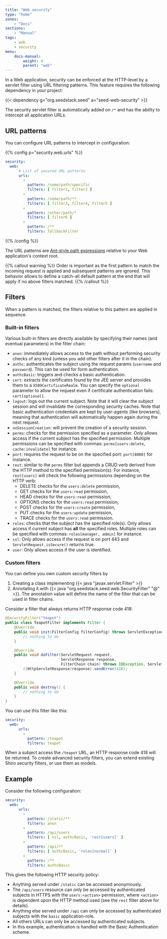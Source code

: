 ```yaml
---
title: "Web security"
type: "home"
zones:
    - "Docs"
sections:
    - "Manual"    
tags:
    - web
    - security
menu:
    docs-manual:
        weight: 4
        parent: "web"
---
```


In a Web application, security can be enforced at the HTTP-level by a servlet filter using URL filtering patterns. 
This feature requires the following dependency in your project:

{{< dependency g="org.seedstack.seed" a="seed-web-security" >}}

The security servlet filter is automatically added on `/*` and has the ability to intercept all application URLs.

## URL patterns

You can configure URL patterns to intercept in configuration:

{{% config p="security.web.urls" %}}
```yaml
security:
  web:
      # List of secured URL patterns
      urls:
        -
          pattern: /some/path/specific
          filters: [ filter1, filter2 ]
        -
          pattern: /some/path/**
          filters: [ filter3, filter4, filter5 ]
        -
          pattern: /other/path/*
          filters: [ filter6 ]
        -
          pattern: /**
          filters: fallbackFilter
```
{{% /config %}}  
    
The URL patterns are [Ant-style path expressions](https://ant.apache.org/manual/dirtasks.html#patterns) relative to your 
Web application's context root.

{{% callout warning %}}
Order is important as the first pattern to match the incoming request is applied and subsequent patterns are ignored. 
This behavior allows to define a catch-all default pattern at the end that will apply if no above filters matched. 
{{% /callout %}}

## Filters 

When a pattern is matched, the filters relative to this pattern are applied in sequence.

### Built-in filters

Various built-in filters are directly available by specifying their names (and eventual parameters) in the filter chain:

* `anon`: immediately allows access to the path without performing security checks of any kind (unless you add other 
filters after it in the chain).
* `authc`: authenticates the subject using the request params (`username` and `password`). This can be used for form 
authentication.
* `authcBasic`: triggers and checks a basic authentication.
* `cert`: extracts the certificates found by the JEE server and provides them to a `X509CertificateRealm`. You can specify 
the `optional` parameter to allow the request even if certificate authentication fails: `cert[optional]`.
* `logout`: logs out the current subject. Note that it will clear the subject session and will invalidate the corresponding 
security caches. Note that basic authentication credentials are kept by user-agents (like browsers), meaning that 
authentication will automatically happen again during the next request.
* `noSessionCreation`: will prevent the creation of a security session.
* `perms`: checks for the permission specified as a parameter. Only allows access if the current subject has the
specified permission. Multiple permissions can be specified with commas: `perms[users:delete, cache:invalidate]` for 
instance.
* `port`: requires the request to be on the specified port: `port[8080]` for instance.
* `rest`: similar to the `perms` filter but appends a CRUD verb derived from the HTTP method to the specified permission(s). 
For instance, `rest[users]` will check the following permissions depending on the HTTP verb:
    * DELETE checks for the `users:delete` permission,
    * GET checks for the `users:read` permission,
    * HEAD checks for the `users:read` permission,
    * OPTIONS checks for the `users:read` permission,
    * POST checks for the `users:create` permission,
    * PUT checks for the `users:update` permission,
    * TRACE checks for the `users:read` permission.
*  `roles`: checks that the subject has the specified role(s). Only allows access if current subject has **all** the 
specified roles. Multiple roles can be specified with commas: `roles[manager, admin]` for instance.
*  `ssl`: Only allows access if the request is on port 443 and `ServletRequest.isSecure()` returns true.
*  `user`: Only allows access if the user is identified.

### Custom filters

You can define you own custom security filters by
 
1. Creating a class implementing {{< java "javax.servlet.Filter" >}} 
2. Annotating it with {{< java "org.seedstack.seed.web.SecurityFilter" "@" >}}. The annotation value will define 
the name of the filter that can be used in filter chains. 

Consider a filter that always returns HTTP response code 418:

```java
@SecurityFilter("teapot")
public class TeapotFilter implements Filter {
    @Override
    public void init(FilterConfig filterConfig) throws ServletException {
        // nothing to do
    }

    @Override
    public void doFilter(ServletRequest request, 
                         ServletResponse response, 
                         FilterChain chain) throws IOException, ServletException {
        ((HttpServletResponse)response).sendError(418);
    }

    @Override
    public void destroy() {
        // nothing to do
    }
}
```

You can use this filter like this:

```yaml
security:
  web:
      urls:
        -
          pattern: /teapot
          filters: teapot
```

When a subject access the `/teapot` URL, an HTTP response code 418 will be returned. To create advanced security filters, 
you can extend existing Shiro security filters, or use them as models.

## Example

Consider the following configuration:

```yaml
security:
  web:
      urls:
        -
          pattern: /static/**
          filters: anon
        -
          pattern: /api/users
          filters: [ ssl, authcBasic, 'rest[users]' ]
        -
          pattern: /api/**
          filters: [ authcBasic, 'roles[normal]' ]
        -
          pattern: /**
          filters: authcBasic
```

This gives the following HTTP security policy:

* Anything served under `/static` can be accessed anonymously.
* The `/api/users` resource can only be accessed by authenticated subjects in HTTPS with the `users:<action>` permission, 
where `<action>` is dependent upon the HTTP method used (see the `rest` filter above for details).
* Anything else served under `/api` can only be accessed by authenticated subjects with the `basic` application-role.
* All others URLs can only be accessed by authenticated subjects.
* In this example, authentication is handled with the Basic Authentication scheme.
